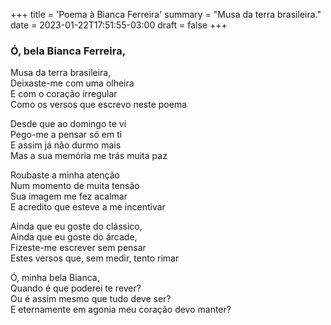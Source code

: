 +++
title = 'Poema à Bianca Ferreira'
summary = "Musa da terra brasileira."
date = 2023-01-22T17:51:55-03:00
draft = false
+++

### Ó, bela Bianca Ferreira,  
Musa da terra brasileira,  
Deixaste-me com uma olheira  
E com o coração irregular  
Como os versos que escrevo neste poema  

Desde que ao domingo te vi  
Pego-me a pensar só em ti  
E assim já não durmo mais  
Mas a sua memória me trás muita paz  

Roubaste a minha atenção  
Num momento de muita tensão  
Sua imagem me fez acalmar  
E acredito que esteve a me incentivar  

Ainda que eu goste do clássico,  
Ainda que eu goste do árcade,  
Fizeste-me escrever sem pensar  
Estes versos que, sem medir, tento rimar  

Ó, minha bela Bianca,  
Quando é que poderei te rever?  
Ou é assim mesmo que tudo deve ser?  
E eternamente em agonia meu coração devo manter?  

